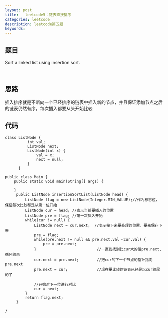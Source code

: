 ```yaml
---
layout: post
title:   leetcode5：链表直接排序
categories: leetcode
description: leetcode第五题
keywords: 
---
```



## 题目

Sort a linked list using insertion sort.

 

## 思路

 插入排序就是不断向一个已经排序的链表中插入新的节点，并且保证添加节点之后的链表仍然有序，每次插入都要从头开始比较

## 代码



	class ListNode {
		      int val;
		      ListNode next;
		      ListNode(int x) {
		          val = x;
		          next = null;
		      }
		  }
	
	public class Main {
		public static void main(String[] args) {
			
		}
		 public ListNode insertionSortList(ListNode head) {
			 ListNode flag = new ListNode(Integer.MIN_VALUE);//作为标志位，保证每次比较都是从第一位开始
			 ListNode cur = head; //表示当前要插入的位置
			 ListNode pre = flag; //第一次插入开始
			 while(cur != null) {
				 ListNode next = cur.next;  //表示接下来要处理的位置，要先保存下来
				 pre = flag;
				 while(pre.next != null && pre.next.val <cur.val) {
					 pre = pre.next;
				 }                           //一直到找到比cur大的值pre.next,循环结束
				 cur.next = pre.next;        //把cur的下一个节点的指针指向pre.next
				 pre.next = cur;             //现在要比较的链表已经是以cur结尾的了
				 
				 //开始对下一位进行对比
				 cur = next;
			 }
			 return flag.next;
		 }
		 
	}
